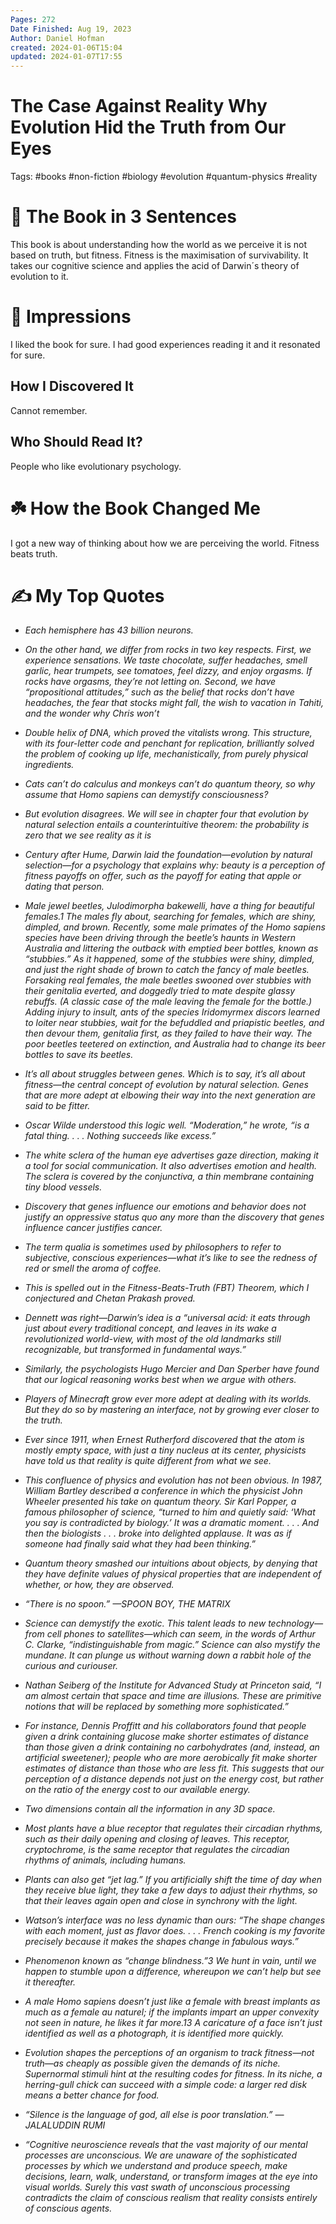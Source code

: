 ```yaml
---
Pages: 272
Date Finished: Aug 19, 2023
Author: Daniel Hofman
created: 2024-01-06T15:04
updated: 2024-01-07T17:55
---
```

# The Case Against Reality Why Evolution Hid the Truth from Our Eyes

Tags: #books  #non-fiction #biology #evolution #quantum-physics #reality  

# 🚀 The Book in 3 Sentences
This book is about understanding how the world as we perceive it is not based on truth, but fitness. Fitness is the maximisation of survivability. It takes our cognitive science and applies the acid of Darwin´s theory of evolution to it. 

# 🎨 Impressions
I liked the book for sure. I had good experiences reading it and it resonated for sure. 

## How I Discovered It
Cannot remember.
## Who Should Read It?
People who like evolutionary psychology.

# ☘️ How the Book Changed Me
I got a new way of thinking about how we are perceiving the world. Fitness beats truth. 

# ✍️ My Top  Quotes

- *Each hemisphere has 43 billion neurons.* 
 
- *On the other hand, we differ from rocks in two key respects. First, we experience sensations. We taste chocolate, suffer headaches, smell garlic, hear trumpets, see tomatoes, feel dizzy, and enjoy orgasms. If rocks have orgasms, they’re not letting on. Second, we have “propositional attitudes,” such as the belief that rocks don’t have headaches, the fear that stocks might fall, the wish to vacation in Tahiti, and the wonder why Chris won’t* 
 
- *Double helix of DNA, which proved the vitalists wrong. This structure, with its four-letter code and penchant for replication, brilliantly solved the problem of cooking up life, mechanistically, from purely physical ingredients.* 
 
- *Cats can’t do calculus and monkeys can’t do quantum theory, so why assume that Homo sapiens can demystify consciousness?* 
 
- *But evolution disagrees. We will see in chapter four that evolution by natural selection entails a counterintuitive theorem: the probability is zero that we see reality as it is* 
 
- *Century after Hume, Darwin laid the foundation—evolution by natural selection—for a psychology that explains why: beauty is a perception of fitness payoffs on offer, such as the payoff for eating that apple or dating that person.* 
 
- *Male jewel beetles, Julodimorpha bakewelli, have a thing for beautiful females.1 The males fly about, searching for females, which are shiny, dimpled, and brown. Recently, some male primates of the Homo sapiens species have been driving through the beetle’s haunts in Western Australia and littering the outback with emptied beer bottles, known as “stubbies.” As it happened, some of the stubbies were shiny, dimpled, and just the right shade of brown to catch the fancy of male beetles. Forsaking real females, the male beetles swooned over stubbies with their genitalia everted, and doggedly tried to mate despite glassy rebuffs. (A classic case of the male leaving the female for the bottle.) Adding injury to insult, ants of the species Iridomyrmex discors learned to loiter near stubbies, wait for the befuddled and priapistic beetles, and then devour them, genitalia first, as they failed to have their way. The poor beetles teetered on extinction, and Australia had to change its beer bottles to save its beetles.* 
 
- *It’s all about struggles between genes. Which is to say, it’s all about fitness—the central concept of evolution by natural selection. Genes that are more adept at elbowing their way into the next generation are said to be fitter.* 
 
- *Oscar Wilde understood this logic well. “Moderation,” he wrote, “is a fatal thing. . . . Nothing succeeds like excess.”* 
 
- *The white sclera of the human eye advertises gaze direction, making it a tool for social communication. It also advertises emotion and health. The sclera is covered by the conjunctiva, a thin membrane containing tiny blood vessels.* 
 
- *Discovery that genes influence our emotions and behavior does not justify an oppressive status quo any more than the discovery that genes influence cancer justifies cancer.* 
 
- *The term qualia is sometimes used by philosophers to refer to subjective, conscious experiences—what it’s like to see the redness of red or smell the aroma of coffee.* 
 
- *This is spelled out in the Fitness-Beats-Truth (FBT) Theorem, which I conjectured and Chetan Prakash proved.* 
 
- *Dennett was right—Darwin’s idea is a “universal acid: it eats through just about every traditional concept, and leaves in its wake a revolutionized world-view, with most of the old landmarks still recognizable, but transformed in fundamental ways.”* 
 
- *Similarly, the psychologists Hugo Mercier and Dan Sperber have found that our logical reasoning works best when we argue with others.* 
 
- *Players of Minecraft grow ever more adept at dealing with its worlds. But they do so by mastering an interface, not by growing ever closer to the truth.* 
 
- *Ever since 1911, when Ernest Rutherford discovered that the atom is mostly empty space, with just a tiny nucleus at its center, physicists have told us that reality is quite different from what we see.* 
 
- *This confluence of physics and evolution has not been obvious. In 1987, William Bartley described a conference in which the physicist John Wheeler presented his take on quantum theory. Sir Karl Popper, a famous philosopher of science, “turned to him and quietly said: ‘What you say is contradicted by biology.’ It was a dramatic moment. . . . And then the biologists . . . broke into delighted applause. It was as if someone had finally said what they had been thinking.”* 
 
- *Quantum theory smashed our intuitions about objects, by denying that they have definite values of physical properties that are independent of whether, or how, they are observed.* 
 
- *“There is no spoon.” —SPOON BOY, THE MATRIX* 
 
- *Science can demystify the exotic. This talent leads to new technology—from cell phones to satellites—which can seem, in the words of Arthur C. Clarke, “indistinguishable from magic.” Science can also mystify the mundane. It can plunge us without warning down a rabbit hole of the curious and curiouser.* 
 
- *Nathan Seiberg of the Institute for Advanced Study at Princeton said, “I am almost certain that space and time are illusions. These are primitive notions that will be replaced by something more sophisticated.”* 
 
- *For instance, Dennis Proffitt and his collaborators found that people given a drink containing glucose make shorter estimates of distance than those given a drink containing no carbohydrates (and, instead, an artificial sweetener); people who are more aerobically fit make shorter estimates of distance than those who are less fit. This suggests that our perception of a distance depends not just on the energy cost, but rather on the ratio of the energy cost to our available energy.* 
 
- *Two dimensions contain all the information in any 3D space.* 
 
- *Most plants have a blue receptor that regulates their circadian rhythms, such as their daily opening and closing of leaves. This receptor, cryptochrome, is the same receptor that regulates the circadian rhythms of animals, including humans.* 
 
- *Plants can also get “jet lag.” If you artificially shift the time of day when they receive blue light, they take a few days to adjust their rhythms, so that their leaves again open and close in synchrony with the light.* 
 
- *Watson’s interface was no less dynamic than ours: “The shape changes with each moment, just as flavor does. . . . French cooking is my favorite precisely because it makes the shapes change in fabulous ways.”* 
 
- *Phenomenon known as “change blindness.”3 We hunt in vain, until we happen to stumble upon a difference, whereupon we can’t help but see it thereafter.* 
 
- *A male Homo sapiens doesn’t just like a female with breast implants as much as a female au naturel; if the implants impart an upper convexity not seen in nature, he likes it far more.13 A caricature of a face isn’t just identified as well as a photograph, it is identified more quickly.* 
 
- *Evolution shapes the perceptions of an organism to track fitness—not truth—as cheaply as possible given the demands of its niche. Supernormal stimuli hint at the resulting codes for fitness. In its niche, a herring-gull chick can succeed with a simple code: a larger red disk means a better chance for food.* 
 
- *“Silence is the language of god, all else is poor translation.” —JALALUDDIN RUMI* 
 
- *“Cognitive neuroscience reveals that the vast majority of our mental processes are unconscious. We are unaware of the sophisticated processes by which we understand and produce speech, make decisions, learn, walk, understand, or transform images at the eye into visual worlds. Surely this vast swath of unconscious processing contradicts the claim of conscious realism that reality consists entirely of conscious agents.* 
 
